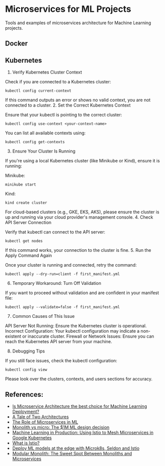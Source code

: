 # Microservices for ML Projects
Tools and examples of microservices architecture for Machine Learning projects.
## Docker


## Kubernetes

1. Verify Kubernetes Cluster Context

Check if you are connected to a Kubernetes cluster:

```
kubectl config current-context
```

If this command outputs an error or shows no valid context, you are not connected to a cluster.
2. Set the Correct Kubernetes Context

Ensure that your kubectl is pointing to the correct cluster:

```
kubectl config use-context <your-context-name>
```

You can list all available contexts using:

```
kubectl config get-contexts
```

3. Ensure Your Cluster Is Running

If you're using a local Kubernetes cluster (like Minikube or Kind), ensure it is running:

Minikube:

```
minikube start
```

Kind:
```
kind create cluster
```
For cloud-based clusters (e.g., GKE, EKS, AKS), please ensure the cluster is up and running via your cloud provider's management console.
4. Check API Server Connection

Verify that kubectl can connect to the API server:
```
kubectl get nodes
```
If this command works, your connection to the cluster is fine.
5. Run the Apply Command Again

Once your cluster is running and connected, retry the command:
```
kubectl apply --dry-run=client -f first_manifest.yml
```
6. Temporary Workaround: Turn Off Validation

If you want to proceed without validation and are confident in your manifest file:
```
kubectl apply --validate=false -f first_manifest.yml
```
7. Common Causes of This Issue

API Server Not Running: Ensure the Kubernetes cluster is operational.
Incorrect Configuration: Your kubectl configuration may indicate a non-existent or inaccurate cluster.
Firewall or Network Issues: Ensure you can reach the Kubernetes API server from your machine.

8. Debugging Tips

If you still face issues, check the kubectl configuration:
```
kubectl config view
```
Please look over the clusters, contexts, and users sections for accuracy.


## References:
- [Is Microservice Architecture the best choice for Machine Learning Deployment?](https://towardsdatascience.com/is-microservice-architecture-the-best-choice-for-machine-learning-deployment-39ae325a2baf)
- [A Tale of Two Architectures](https://towardsdatascience.com/a-tale-of-two-architectures-48758462f5fd)
- [The Role of Microservices in ML](https://medium.com/mlops-community/the-role-of-microservices-in-ml-11f5bdd2a0b8)
- [Monolith vs micro: The $1M ML design decision](https://medium.com/@ayush.ranjan0503/microservices-vs-monolithic-architecture-572e73050e58)
- [Machine Learning in Production: Using Istio to Mesh Microservices in Google Kubernetes]( https://medium.com/retina-ai-health-inc/machine-learning-in-production-using-istio-to-mesh-microservices-in-google-kubernetes-engine-9b15fb643bab)
- [What is Istio?](https://cloud.google.com/learn/what-is-istio?hl=en#what-is-istio)
- [Deploy ML models at the edge with Microk8s, Seldon and Istio](https://medium.com/ubuntu-ai/deploy-ml-models-at-the-edge-with-microk8s-seldon-and-istio-5b97fe695578)
- [Modular Monolith: The Sweet Spot Between Monoliths and Microservices](https://dotnetfullstackdev.medium.com/modular-monolith-the-sweet-spot-between-monoliths-and-microservices-c515246f585d)